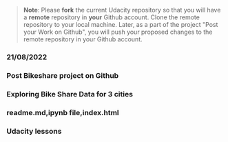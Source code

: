 >**Note**: Please **fork** the current Udacity repository so that you will have a **remote** repository in **your** Github account. Clone the remote repository to your local machine. Later, as a part of the project "Post your Work on Github", you will push your proposed changes to the remote repository in your Github account.

### 21/08/2022


### Post Bikeshare project on Github


### Exploring Bike Share Data for 3 cities


### readme.md,ipynb file,index.html


### Udacity lessons


